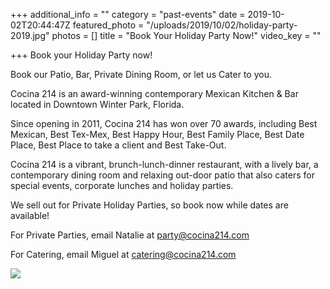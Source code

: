 +++
additional_info = ""
category = "past-events"
date = 2019-10-02T20:44:47Z
featured_photo = "/uploads/2019/10/02/holiday-party-2019.jpg"
photos = []
title = "Book Your Holiday Party Now!"
video_key = ""

+++
Book your Holiday Party now!

Book our Patio, Bar, Private Dining Room, or let us Cater to you.

Cocina 214 is an award-winning contemporary Mexican Kitchen & Bar located in Downtown Winter Park, Florida. 

Since opening in 2011, Cocina 214 has won over 70 awards, including Best Mexican, Best Tex-Mex, Best Happy Hour, Best Family Place, Best Date Place, Best Place to take a client and Best Take-Out. 

Cocina 214 is a vibrant, brunch-lunch-dinner restaurant, with a lively bar, a contemporary dining room and relaxing out-door patio that also caters for special events, corporate lunches and holiday parties.

We sell out for Private Holiday Parties, so book now while dates are available!

For Private Parties, email Natalie at party@cocina214.com

For Catering, email Miguel at catering@cocina214.com

![](/uploads/2019/10/02/holiday-party-2019.jpg)